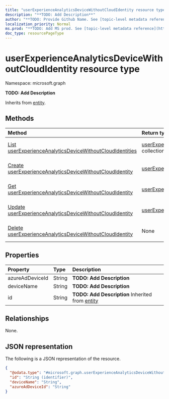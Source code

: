 ```yaml
---
title: "userExperienceAnalyticsDeviceWithoutCloudIdentity resource type"
description: "**TODO: Add Description**"
author: "**TODO: Provide Github Name. See [topic-level metadata reference](https://msgo.azurewebsites.net/add/document/guidelines/metadata.html#topic-level-metadata)**"
localization_priority: Normal
ms.prod: "**TODO: Add MS prod. See [topic-level metadata reference](https://msgo.azurewebsites.net/add/document/guidelines/metadata.html#topic-level-metadata)**"
doc_type: resourcePageType
---
```


# userExperienceAnalyticsDeviceWithoutCloudIdentity resource type

Namespace: microsoft.graph

**TODO: Add Description**


Inherits from [entity](../resources/entity.md).

## Methods
|Method|Return type|Description|
|:---|:---|:---|
|[List userExperienceAnalyticsDeviceWithoutCloudIdentities](../api/intune-userexperienceanalyticsdevicewithoutcloudidentity-list.md)|[userExperienceAnalyticsDeviceWithoutCloudIdentity](../resources/intune-userexperienceanalyticsdevicewithoutcloudidentity.md) collection|Get a list of the [userExperienceAnalyticsDeviceWithoutCloudIdentity](../resources/userexperienceanalyticsdevicewithoutcloudidentity.md) objects and their properties.|
|[Create userExperienceAnalyticsDeviceWithoutCloudIdentity](../api/intune-userexperienceanalyticsdevicewithoutcloudidentity-create.md)|[userExperienceAnalyticsDeviceWithoutCloudIdentity](../resources/intune-userexperienceanalyticsdevicewithoutcloudidentity.md)|Create a new [userExperienceAnalyticsDeviceWithoutCloudIdentity](../resources/intune-userexperienceanalyticsdevicewithoutcloudidentity.md) object.|
|[Get userExperienceAnalyticsDeviceWithoutCloudIdentity](../api/intune-userexperienceanalyticsdevicewithoutcloudidentity-get.md)|[userExperienceAnalyticsDeviceWithoutCloudIdentity](../resources/intune-userexperienceanalyticsdevicewithoutcloudidentity.md)|Read the properties and relationships of a [userExperienceAnalyticsDeviceWithoutCloudIdentity](../resources/intune-userexperienceanalyticsdevicewithoutcloudidentity.md) object.|
|[Update userExperienceAnalyticsDeviceWithoutCloudIdentity](../api/intune-userexperienceanalyticsdevicewithoutcloudidentity-update.md)|[userExperienceAnalyticsDeviceWithoutCloudIdentity](../resources/intune-userexperienceanalyticsdevicewithoutcloudidentity.md)|Update the properties of a [userExperienceAnalyticsDeviceWithoutCloudIdentity](../resources/intune-userexperienceanalyticsdevicewithoutcloudidentity.md) object.|
|[Delete userExperienceAnalyticsDeviceWithoutCloudIdentity](../api/intune-userexperienceanalyticsdevicewithoutcloudidentity-delete.md)|None|Deletes a [userExperienceAnalyticsDeviceWithoutCloudIdentity](../resources/intune-userexperienceanalyticsdevicewithoutcloudidentity.md) object.|

## Properties
|Property|Type|Description|
|:---|:---|:---|
|azureAdDeviceId|String|**TODO: Add Description**|
|deviceName|String|**TODO: Add Description**|
|id|String|**TODO: Add Description** Inherited from [entity](../resources/entity.md)|

## Relationships
None.

## JSON representation
The following is a JSON representation of the resource.
<!-- {
  "blockType": "resource",
  "keyProperty": "id",
  "@odata.type": "microsoft.graph.userExperienceAnalyticsDeviceWithoutCloudIdentity",
  "baseType": "microsoft.graph.entity",
  "openType": false
}
-->
``` json
{
  "@odata.type": "#microsoft.graph.userExperienceAnalyticsDeviceWithoutCloudIdentity",
  "id": "String (identifier)",
  "deviceName": "String",
  "azureAdDeviceId": "String"
}
```

